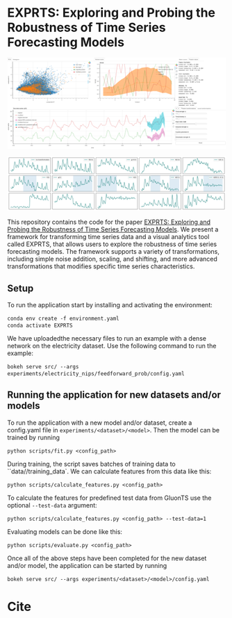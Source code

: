 # EXPRTS: Exploring and Probing the Robustness of Time Series Forecasting Models

![interface](./figures/ui/ui.png "The interface of EXPRTS when applied to the electricity dataset. The top left panel visualizes the instance space of the dataset; the bottom left panel shows the time series of a selected instance; the top middle panel visualizes the errors of the forecasting model at different forecasting horizons; and the top right panel shows numeric values related to the dataset and the selected time series. The bottom right panel allows users to transform the selected time series, prompting changes in the other panels.")

![interface](./figures/transformations/transformations.svg "Different transformations supported by our framework, with the reference time series shown in the top left. The first row shows transformations possible when transforming the entire series with the same transformation; the second row shows the same transformation applied to different intervals (highlighted) of the time series; the last row shows the resulting time series when applying multiple different transformations to multiple different intervals of the time series.")

This repository contains the code for the paper [EXPRTS: Exploring and Probing the Robustness of Time Series Forecasting Models](https://arxiv.org/abs/2403.03508). We present a framework for transforming time series data and a visual analytics tool called EXPRTS, that allows users to explore the robustness of time series forecasting models. The framework supports a variety of transformations, including simple noise addition, scaling, and shifting, and more advanced transformations that modifies specific time series characteristics.

## Setup
To run the application start by installing and activating the environment:

```shell
conda env create -f environment.yaml
conda activate EXPRTS
```

We have uploadedthe necessary files to run an example with a dense network on the electricity dataset. Use the following command to run the example:

```shell
bokeh serve src/ --args experiments/electricity_nips/feedforward_prob/config.yaml
```


## Running the application for new datasets and/or models
To run the application with a new model and/or dataset, create a config.yaml file in `experiments/<dataset>/<model>`. Then the model can be trained by running

```shell
python scripts/fit.py <config_path>
```

During training, the script saves batches of training data to ``data/<dataset>/training_data`. We can calculate features from this data like this:

```shell
python scripts/calculate_features.py <config_path>
```

To calculate the features for predefined test data from GluonTS use the optional `--test-data` argument:

```shell
python scripts/calculate_features.py <config_path> --test-data=1
```

Evaluating models can be done like this:

```shell
python scripts/evaluate.py <config_path>
```

Once all of the above steps have been completed for the new dataset and/or model, the application can be started by running

```shell
bokeh serve src/ --args experiments/<dataset>/<model>/config.yaml
```

# Cite